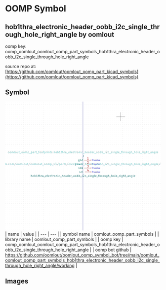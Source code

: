 # OOMP Symbol  
## hob1thra_electronic_header_oobb_i2c_single_through_hole_right_angle  by oomlout  
  
oomp key: oomp_oomlout_oomlout_oomp_part_symbols_hob1thra_electronic_header_oobb_i2c_single_through_hole_right_angle  
  
source repo at: [https://github.com/oomlout/oomlout_oomp_part_kicad_symbols](https://github.com/oomlout/oomlout_oomp_part_kicad_symbols)  
## Symbol  
  
[![working.png](working_600.png)](working.png)  
| name | value | 
| --- | --- | 
| symbol name | oomlout_oomp_part_symbols | 
| library name | oomlout_oomp_part_symbols | 
| oomp key | oomp_oomlout_oomlout_oomp_part_symbols_hob1thra_electronic_header_oobb_i2c_single_through_hole_right_angle | 
| oomp bot github | https://github.com/oomlout/oomlout_oomp_symbol_bot/tree/main/oomlout_oomlout_oomp_part_symbols_hob1thra_electronic_header_oobb_i2c_single_through_hole_right_angle/working | 
## Images  
